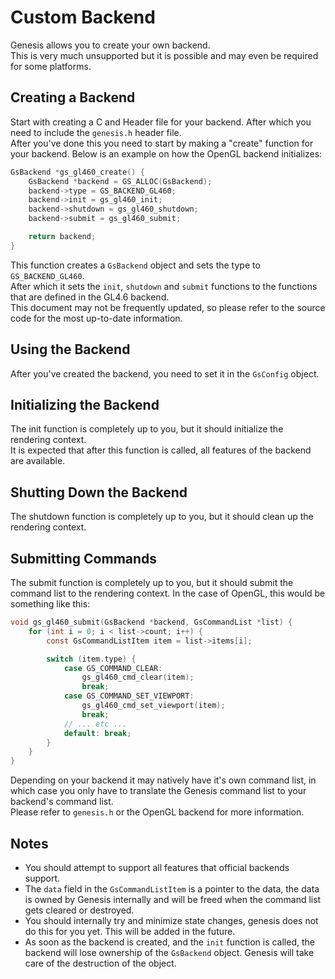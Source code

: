 # Custom Backend
Genesis allows you to create your own backend.  
This is very much unsupported but it is possible and may even be required for some platforms.

## Creating a Backend
Start with creating a C and Header file for your backend. After which you need to include the `genesis.h` header file.  
After you've done this you need to start by making a "create" function for your backend. Below is an example on how the OpenGL backend initializes:

```c
GsBackend *gs_gl460_create() {
    GsBackend *backend = GS_ALLOC(GsBackend);
    backend->type = GS_BACKEND_GL460;
    backend->init = gs_gl460_init;
    backend->shutdown = gs_gl460_shutdown;
    backend->submit = gs_gl460_submit;

    return backend;
}
```

This function creates a `GsBackend` object and sets the type to `GS_BACKEND_GL460`.  
After which it sets the `init`, `shutdown` and `submit` functions to the functions that are defined in the GL4.6 backend.  
This document may not be frequently updated, so please refer to the source code for the most up-to-date information.

## Using the Backend
After you've created the backend, you need to set it in the `GsConfig` object.

## Initializing the Backend
The init function is completely up to you, but it should initialize the rendering context.  
It is expected that after this function is called, all features of the backend are available.

## Shutting Down the Backend
The shutdown function is completely up to you, but it should clean up the rendering context.

## Submitting Commands
The submit function is completely up to you, but it should submit the command list to the rendering context.
In the case of OpenGL, this would be something like this:

```c
void gs_gl460_submit(GsBackend *backend, GsCommandList *list) {
    for (int i = 0; i < list->count; i++) {
        const GsCommandListItem item = list->items[i];

        switch (item.type) {
            case GS_COMMAND_CLEAR:
                gs_gl460_cmd_clear(item);
                break;
            case GS_COMMAND_SET_VIEWPORT:
                gs_gl460_cmd_set_viewport(item);
                break;
            // ... etc ...
            default: break;
        }
    }
}
```

Depending on your backend it may natively have it's own command list, in which case you only have to translate the Genesis command list to your backend's command list.  
Please refer to `genesis.h` or the OpenGL backend for more information.

## Notes
- You should attempt to support all features that official backends support.
- The `data` field in the `GsCommandListItem` is a pointer to the data, the data is owned by Genesis internally and will be freed when the command list gets cleared or destroyed.
- You should internally try and minimize state changes, genesis does not do this for you yet. This will be added in the future.
- As soon as the backend is created, and the `init` function is called, the backend will lose ownership of the `GsBackend` object. Genesis will take care of the destruction of the object.